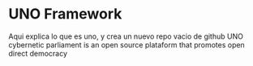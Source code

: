 # UNO Framework
Aqui explica lo que es uno, y crea un nuevo repo vacio de github
UNO cybernetic parliament is an open source plataform that promotes open direct democracy
